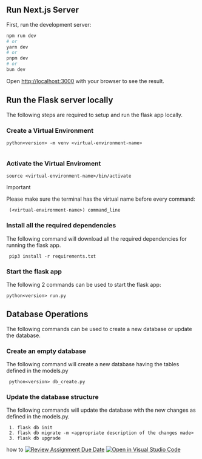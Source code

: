 ## Run Next.js Server

First, run the development server:

```bash
npm run dev
# or
yarn dev
# or
pnpm dev
# or
bun dev
```

Open [http://localhost:3000](http://localhost:3000) with your browser to see the result.


## Run the Flask server locally

The following steps are required to setup and run the flask app locally. 

### Create a Virtual Environment

```
python<version> -m venv <virtual-environment-name>
 
```

### Activate the Virtual Enviroment

```
source <virtual-environment-name>/bin/activate
```

> [!IMPORTANT]
> Please make sure the terminal has the virtual name before every command:

```
 (<virtual-environment-name>) command_line
```

### Install all the required dependencies

The following command will download all the required dependencies for running the flask app.
```
 pip3 install -r requirements.txt
```


### Start the flask app

The following 2 commands can be used to start the flask app:

```
python<version> run.py
```

## Database Operations
The following commands can be used to create a new database or update the database.

### Create an empty database

The following command will create a new database having the tables defined in the models.py

```
 python<version> db_create.py
```

### Update the database structure

The following commands will update the database with the new changes as defined in the models.py.

```
 1. flask db init
 2. flask db migrate -m <appropriate description of the changes made>
 3. flask db upgrade
```


how to
[![Review Assignment Due Date](https://classroom.github.com/assets/deadline-readme-button-24ddc0f5d75046c5622901739e7c5dd533143b0c8e959d652212380cedb1ea36.svg)](https://classroom.github.com/a/Nrqv5LcV)
[![Open in Visual Studio Code](https://classroom.github.com/assets/open-in-vscode-718a45dd9cf7e7f842a935f5ebbe5719a5e09af4491e668f4dbf3b35d5cca122.svg)](https://classroom.github.com/online_ide?assignment_repo_id=13770086&assignment_repo_type=AssignmentRepo)
